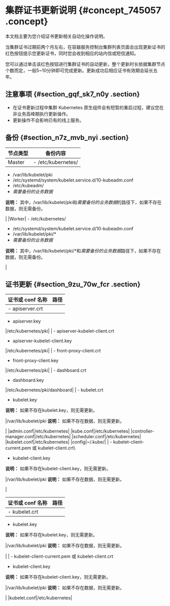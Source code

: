 # 集群证书更新说明 {#concept_745057 .concept}

本文档主要为您介绍证书更新相关自动化操作说明。

当集群证书过期前两个月左右，在容器服务控制台集群列表页面会出现更新证书的红色按钮提示您更新证书，同时您会收到相应的站内信或短信通知。

您可以通过单击该红色按钮进行集群证书的自动更新，整个更新时长依据集群节点个数而定，一般5~10分钟即可完成更新。更新成功后相应证书有效期会延长五年。

## 注意事项 {#section_gqf_sk7_n0y .section}

-   在证书更新过程中集群 Kubernetes 原生组件会有短暂的重启过程，建议您在非业务高峰期执行更新操作。
-   更新操作不会影响已有的线上服务。

## 备份 {#section_n7z_mvb_nyi .section}

|节点类型|备份内容|
|----|----|
|Master| -   /etc/kubernetes/
-   /var/lib/kubelet/pki
-   /etc/systemd/system/kubelet.service.d/10-kubeadm.conf
-   /etc/kubeadm/
-   *需要备份的业务数据*

 **说明：** 其中，/var/lib/kubelet/pki和*需要备份的业务数据*的路径下，如果不存在数据，则无需备份。

 |
|Worker| -   /etc/kubernetes/
-   /etc/systemd/system/kubelet.service.d/10-kubeadm.conf
-   /var/lib/kubelet/pki/\*
-   *需要备份的业务数据*

 **说明：** 其中，/var/lib/kubelet/pki/\*和*需要备份的业务数据*路径下，如果不存在数据，则无需备份。

 |

## 证书更新 {#section_9zu_70w_fcr .section}

|证书或 conf 名称|路径|
|-----------|--|
| -   apiserver.crt
-   apiserver.key

 |/etc/kubernetes/pki|
| -   apiserver-kubelet-client.crt
-   apiserver-kubelet-client.key

 |/etc/kubernetes/pki|
| -   front-proxy-client.crt
-   front-proxy-client.key

 |/etc/kubernetes/pki|
| -   dashboard.crt
-   dashboard.key

 |/etc/kubernetes/pki/dashboard|
| -   kubelet.crt
-   kubelet.key

 **说明：** 如果不存在kubelet.key，则无需更新。

 |/var/lib/kubelet/pki **说明：** 如果不存在数据，则无需更新。

 |
|admin.conf|/etc/kubernetes|
|kube.conf|/etc/kubernetes|
|controller-manager.conf|/etc/kubernetes|
|scheduler.conf|/etc/kubernetes|
|kubelet.conf|/etc/kubernetes|
|config|~/.kube/|
| -   kubelet-client-current.pem 或 kubelet-client.crt\\
-   kubelet-client.key

 **说明：** 如果不存在kubelet-client.key，则无需更新。

 |/var/lib/kubelet/pki **说明：** 如果不存在数据，则无需更新。

 |

|证书或 conf 名称|路径|
|-----------|--|
| -   kubelet.crt
-   kubelet.key

 **说明：** 如果不存在kubelet.key，则无需更新。

 |/var/lib/kubelet/pki **说明：** 如果不存在数据，则无需更新。

 |
| -   kubelet-client-current.pem 或 kubelet-client.crt
-   kubelet-client.key

 **说明：** 如果不存在kubelet-client.key，则无需更新。

 |/var/lib/kubelet/pki **说明：** 如果不存在数据，则无需更新。

 |
|kubelet.conf|/etc/kubernetes|


